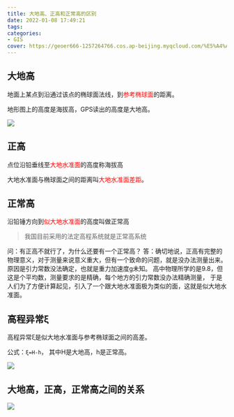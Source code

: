 ```yaml
---
title: 大地高、正高和正常高的区别
date: 2022-01-08 17:49:21
tags:
categories:
- GIS
cover: https://geoer666-1257264766.cos.ap-beijing.myqcloud.com/%E5%A4%A7%E5%9C%B0%E6%B0%B4%E5%87%86%E9%9D%A2.png
---
```



## 大地高
地面上某点到沿通过该点的椭球面法线，到<font color=red>参考椭球面</font>的距离。

地形图上的高度是海拔高，GPS读出的高度是大地高。

<img src="https://geoer666-1257264766.cos.ap-beijing.myqcloud.com/%E5%A4%A7%E5%9C%B0%E6%B0%B4%E5%87%86%E9%9D%A2.png">



## 正高
点位沿铅垂线至<font color=red>大地水准面</font>的高度称海拔高



大地水准面与椭球面之间的距离叫<font color=red>大地水准面差距</font>。



## 正常高
沿铅锤方向到<font color=red>似大地水准面</font>的高度叫做正常高
> 我国目前采用的法定高程系统就是正常高系统

问：有正高不就行了，为什么还要有一个正常高？
答：确切地说，正高有完整的物理意义，对于测量来说意义重大，但有一个致命的问题，就是没办法测量出来。
原因是引力常数没法确定，也就是重力加速度g未知。
高中物理所学的是9.8，但这是个平均数，测量要求的是精确，每个地方的引力常数没办法精确测量，
于是人们为了方便计算起见，引入了一个跟大地水准面极为类似的面，这就是似大地水准面。



## 高程异常ξ
高程异常ξ是似大地水准面与参考椭球面之间的高差。

公式：`ξ=H-h`， 其中H是大地高，h是正常高。

<img src="https://geoer666-1257264766.cos.ap-beijing.myqcloud.com/%E9%AB%98%E7%A8%8B%E5%BC%82%E5%B8%B8.png">



## 大地高，正高，正常高之间的关系

<img src="https://geoer666-1257264766.cos.ap-beijing.myqcloud.com/%E5%A4%A7%E5%9C%B0%E9%AB%98%EF%BC%8C%E6%AD%A3%E9%AB%98%EF%BC%8C%E6%AD%A3%E5%B8%B8%E9%AB%98%E4%B9%8B%E9%97%B4%E7%9A%84%E5%85%B3%E7%B3%BB.png">


